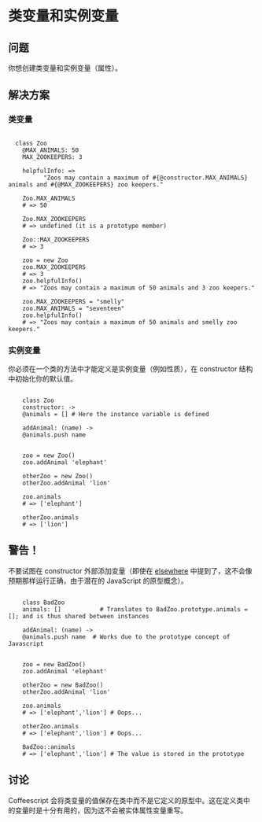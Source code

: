 # 类变量和实例变量

## 问题

你想创建类变量和实例变量（属性）。


## 解决方案

### 类变量

```

  class Zoo
  	@MAX_ANIMALS: 50
  	MAX_ZOOKEEPERS: 3
  
  	helpfulInfo: =>
          "Zoos may contain a maximum of #{@constructor.MAX_ANIMALS} animals and #{@MAX_ZOOKEEPERS} zoo keepers."

	Zoo.MAX_ANIMALS
	# => 50

	Zoo.MAX_ZOOKEEPERS
	# => undefined (it is a prototype member)

	Zoo::MAX_ZOOKEEPERS
	# => 3

	zoo = new Zoo
	zoo.MAX_ZOOKEEPERS
	# => 3
	zoo.helpfulInfo()
	# => "Zoos may contain a maximum of 50 animals and 3 zoo keepers."

	zoo.MAX_ZOOKEEPERS = "smelly"
	zoo.MAX_ANIMALS = "seventeen"
	zoo.helpfulInfo()
	# => "Zoos may contain a maximum of 50 animals and smelly zoo keepers."

```

### 实例变量

你必须在一个类的方法中才能定义是实例变量（例如性质），在 constructor 结构中初始化你的默认值。

```

	class Zoo
  	constructor: ->
    @animals = [] # Here the instance variable is defined
    
  	addAnimal: (name) ->
    @animals.push name


	zoo = new Zoo()
	zoo.addAnimal 'elephant'

	otherZoo = new Zoo()
	otherZoo.addAnimal 'lion'

	zoo.animals
	# => ['elephant']

	otherZoo.animals
	# => ['lion']

```

## 警告！

不要试图在 constructor 外部添加变量（即使在 [elsewhere](http://arcturo.github.io/library/coffeescript/03_classes.html#content) 中提到了，这不会像预期那样运行正确，由于潜在的 JavaScript 的原型概念）。

```

	class BadZoo
  	animals: []           # Translates to BadZoo.prototype.animals = []; and is thus shared between instances
    
  	addAnimal: (name) ->
    @animals.push name  # Works due to the prototype concept of Javascript


	zoo = new BadZoo()
	zoo.addAnimal 'elephant'

	otherZoo = new BadZoo()
	otherZoo.addAnimal 'lion'

	zoo.animals
	# => ['elephant','lion'] # Oops...

	otherZoo.animals
	# => ['elephant','lion'] # Oops...

	BadZoo::animals
	# => ['elephant','lion'] # The value is stored in the prototype

```

## 讨论

Coffeescript 会将类变量的值保存在类中而不是它定义的原型中。这在定义类中的变量时是十分有用的，因为这不会被实体属性变量重写。
